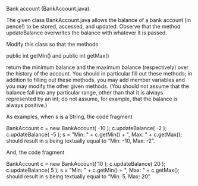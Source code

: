 Bank account (BankAccount.java).

The given class BankAccount.java allows the balance of a bank account (in pence!) to be stored, accessed, and updated. Observe that the method updateBalance overwrites the balance with whatever it is passed.

Modify this class so that the methods

public int getMin() and public int getMax()

return the minimum balance and the maximum balance (respectively) over the history of the account. You should in particular fill out these methods; in addition to filling out these methods, you may add member variables and you may modify the other given methods. (You should not assume that the balance fall into any particular range, other than that it is always represented by an int; do not assume, for example, that the balance is always positive.)

As examples, when s is a String, the code fragment

BankAccount c = new BankAccount( -10 );
c.updateBalance( -2 );
c.updateBalance( -5 );
s = "Min: " + c.getMin() + ", Max: " + c.getMax();
should result in s being textually equal to “Min: -10, Max: -2”.

And, the code fragment

BankAccount c = new BankAccount( 10 );
c.updateBalance( 20 );
c.updateBalance( 5 );
s = "Min: " + c.getMin() + ", Max: " + c.getMax();
should result in s being textually equal to “Min: 5, Max: 20”.